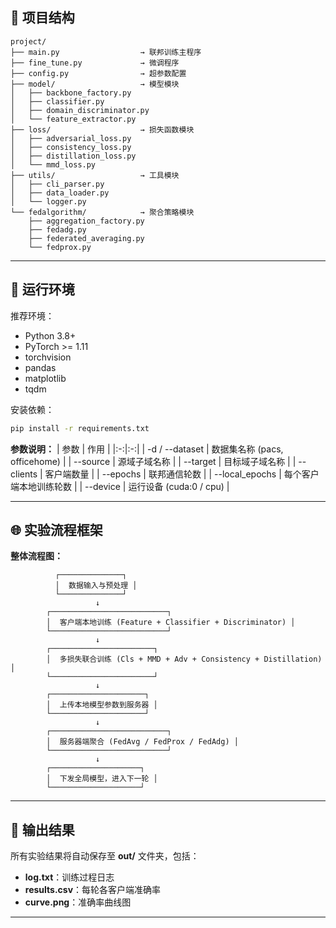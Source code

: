 

## 📌 项目结构

```
project/
├── main.py                  → 联邦训练主程序
├── fine_tune.py             → 微调程序
├── config.py                → 超参数配置
├── model/                   → 模型模块
│   ├── backbone_factory.py
│   ├── classifier.py
│   ├── domain_discriminator.py
│   └── feature_extractor.py
├── loss/                    → 损失函数模块
│   ├── adversarial_loss.py
│   ├── consistency_loss.py
│   ├── distillation_loss.py
│   └── mmd_loss.py
├── utils/                   → 工具模块
│   ├── cli_parser.py
│   ├── data_loader.py
│   └── logger.py
└── fedalgorithm/            → 聚合策略模块
    ├── aggregation_factory.py
    ├── fedadg.py
    ├── federated_averaging.py
    └── fedprox.py

```

---

## 🚀 运行环境

推荐环境：
- Python 3.8+
- PyTorch >= 1.11
- torchvision
- pandas
- matplotlib
- tqdm

安装依赖：
```bash
pip install -r requirements.txt
```


**参数说明：**
| 参数 | 作用 |
|:-:|:-:|
| -d / --dataset | 数据集名称 (pacs, officehome) |
| --source | 源域子域名称 |
| --target | 目标域子域名称 |
| --clients | 客户端数量 |
| --epochs | 联邦通信轮数 |
| --local_epochs | 每个客户端本地训练轮数 |
| --device | 运行设备 (cuda:0 / cpu) |

---

## 🌐 实验流程框架

**整体流程图：**

```
          ┌──────────────┐
          │  数据输入与预处理 │
          └──────────────┘
                   ↓
        ┌──────────────────────────┐
        │  客户端本地训练 (Feature + Classifier + Discriminator) │
        └──────────────────────────┘
                   ↓
        ┌───────────────────────┐
        │  多损失联合训练 (Cls + MMD + Adv + Consistency + Distillation) │
        └───────────────────────┘
                   ↓
        ┌─────────────────────┐
        │  上传本地模型参数到服务器 │
        └─────────────────────┘
                   ↓
        ┌──────────────────────────┐
        │  服务器端聚合 (FedAvg / FedProx / FedAdg) │
        └──────────────────────────┘
                   ↓
        ┌────────────────────┐
        │  下发全局模型，进入下一轮 │
        └────────────────────┘
```

---

## 📄 输出结果

所有实验结果将自动保存至 **out/** 文件夹，包括：
- **log.txt**：训练过程日志
- **results.csv**：每轮各客户端准确率
- **curve.png**：准确率曲线图

---



